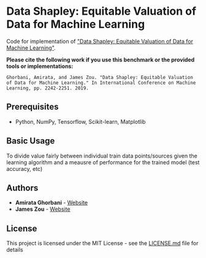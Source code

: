 Data Shapley: Equitable Valuation of Data for Machine Learning
=====================================

Code for implementation of  ["Data Shapley: Equitable Valuation of Data for Machine Learning"](https://arxiv.org/pdf/1904.02868.pdf).

**Please cite the following work if you use this benchmark or the provided tools or implementations:**

```
Ghorbani, Amirata, and James Zou. "Data Shapley: Equitable Valuation of Data for Machine Learning." In International Conference on Machine Learning, pp. 2242-2251. 2019.
```

## Prerequisites

- Python, NumPy, Tensorflow, Scikit-learn, Matplotlib

## Basic Usage

To divide value fairly between individual train data points/sources given the learning algorithm and a meausre of performance for the trained model (test accuracy, etc)

## Authors

* **Amirata Ghorbani** - [Website](http://web.stanford.edu/~amiratag)
* **James Zou** - [Website](https://sites.google.com/site/jamesyzou/)

## License

This project is licensed under the MIT License - see the [LICENSE.md](LICENSE.md) file for details
